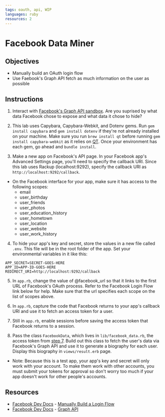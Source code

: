 ```yaml
---
tags: oauth, api, WIP
languages: ruby
resources: 2
---
```

# Facebook Data Miner

## Objectives
* Manually build an OAuth login flow
* Use Faebook's Graph API fetch as much information on the user as possible

## Instructions
1. Interact with [Facebook's Graph API sandbox](https://developers.facebook.com/tools/explorer/). Are you suprised by what data Facebook chose to expose and what data it chose to hide?

2. This lab uses Capybara, Capybara-Webkit, and Dotenv gems. Run `gem install capybara` and `gem install dotenv` if they're not already installed on your machine. Make sure you run `brew install qt` before running `gem install capybara-webkit` as it relies on [QT](https://github.com/thoughtbot/capybara-webkit/wiki/Installing-Qt-and-compiling-capybara-webkit). Once your environment has each gem, go ahead and `bundle install`.

3. Make a new app on Facebook's API page. In your Facebook app's Advanced Settings page, you'll need to specify the callback URI. Since this lab uses Rackup (localhost:9292), specify the callback URI as `http://localhost:9292/callback`. 
  * On the Facebook interface for your app, make sure it has access to the following scopes:
    * email
    * user_birthday
    * user_friends
    * user_photos
    * user_education_history
    * user_hometown
    * user_location
    * user_website
    * user_work_history


4. To hide your app's key and secret, store the values in a new file called `.env`. This file will be in the root folder of the app. Set your environmental variables in it like this:
  ```text
  APP_SECRET=SECRET-GOES-HERE
  APP_ID=APP-ID-GOES-HERE
  REDIRECT_URI=http://localhost:9292/callback
  ```
5. In `app.rb`, change the value of @facebook_url so that it links to the first URL of Facebook's OAuth process. Refer to the Facebook Login Flow link below for help. Make sure that the url specifies each scope on the list of scopes above.

6. In `app.rb`, capture the code that Facebook returns to your app's callback URI and use it to fetch an access token for a user.

7. Still in `app.rb`, enable sessions before saving the access token that Facebook returns to a session. 

8. Pass the class `FacebookData`, which lives in `lib/facebook_data.rb`, the access token from [step 7](#7.). Build out this class to fetch the user's data via Facebook's Graph API and use it to generate a biography for each user. Display this biography in `views/result.erb` page.

* Note: Because this is a test app, your app's key and secret will only work with your account. To make them work with other accounts, you must submit your tokens for approval so don't worry too much if your app doesn't work for other people's accounts.

## Resources
* [Facebook Dev Docs](https://developers.facebook.com/docs) - [Manually Build a Login Flow](https://developers.facebook.com/docs/facebook-login/manually-build-a-login-flow/v2.1)
* [Facebook Dev Docs](https://developers.facebook.com/docs) - [Graph API](https://developers.facebook.com/tools/explorer/)